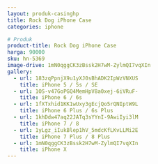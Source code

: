 ```yaml
---
layout: produk-casinghp
title: Rock Dog iPhone Case
categories: iphone

# Produk
product-title: Rock Dog iPhone Case
harga: 90000
sku: hn-5369
image-drive: 1mN0qggCK3zBssk2H7wM-ZylmQI7vqXIn
gallery:
  - url: 183zqPpnjX9u1yXJ0sBhADK2IpWzVNXUS
    title: iPhone 5 / 5s / SE
  - url: 1OS-v47GoPGQ4MemHpV8a0xej-6iVRuF-
    title: iPhone 6 / 6s
  - url: 1fXTxhid1KK1wUxy3gEcjQo5rQNIptW9L
    title: iPhone 6 Plus / 6s Plus
  - url: 1khDdw47aq22JATq3sYYnI-9AwiIyi3lM
    title: iPhone 7 / 8
  - url: 1yLgz_iIukBlep1hV_5mdcKfLKvLLMi2E
    title: iPhone 7 Plus / 8 Plus
  - url: 1mN0qggCK3zBssk2H7wM-ZylmQI7vqXIn
    title: iPhone X
---
```

